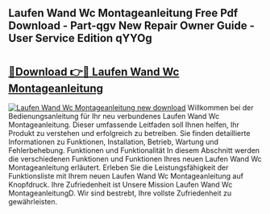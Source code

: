 ## Laufen Wand Wc Montageanleitung Free Pdf Download - Part-qgv New Repair Owner Guide - User Service Edition qYYOg

# <h2><a href="http://df8kso.blite.top/?on=Laufen+Wand+Wc+Montageanleitung">🔗Download 👉🔴 Laufen Wand Wc Montageanleitung</a></h2>

[![Laufen Wand Wc Montageanleitung new download](https://i.imgur.com/lujVjoI.png)](http://df8kso.blite.top/?on=Laufen+Wand+Wc+Montageanleitung)
Willkommen bei der Bedienungsanleitung für Ihr neu verbundenes Laufen Wand Wc Montageanleitung. Dieser umfassende Leitfaden soll Ihnen helfen, Ihr Produkt zu verstehen und erfolgreich zu betreiben. Sie finden detaillierte Informationen zu Funktionen, Installation, Betrieb, Wartung und Fehlerbehebung. Funktionen und Funktionalität In diesem Abschnitt werden die verschiedenen Funktionen und Funktionen Ihres neuen Laufen Wand Wc Montageanleitung erläutert. Erleben Sie die Leistungsfähigkeit der Funktionsliste mit Ihrem neuen Laufen Wand Wc Montageanleitung auf Knopfdruck. Ihre Zufriedenheit ist Unsere Mission Laufen Wand Wc MontageanleitungD. Wir sind bestrebt, Ihre vollste Zufriedenheit zu gewährleisten.
